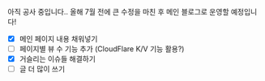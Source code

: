 아직 공사 중입니다.. 올해 7월 전에 큰 수정을 마친 후 메인 블로그로 운영할 예정입니다!

- [x] 메인 페이지 내용 채워넣기
- [ ] 페이지별 뷰 수 기능 추가 (CloudFlare K/V 기능 활용?)
- [x] 거슬리는 이슈들 해결하기
- [ ] 글 더 많이 쓰기
